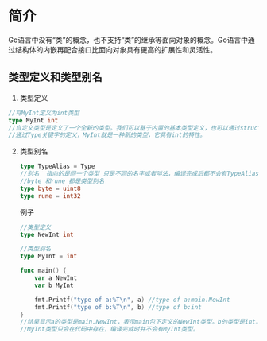 # 简介

Go语言中没有“类”的概念，也不支持“类”的继承等面向对象的概念。Go语言中通过结构体的内嵌再配合接口比面向对象具有更高的扩展性和灵活性。



## 类型定义和类型别名

1. 类型定义

```go
//将MyInt定义为int类型
type MyInt int
//自定义类型是定义了一个全新的类型。我们可以基于内置的基本类型定义，也可以通过struct定义。
//通过Type关键字的定义，MyInt就是一种新的类型，它具有int的特性。
```

2. 类型别名

   ```go
   type TypeAlias = Type
   //别名  指向的是同一个类型 只是不同的名字或者叫法，编译完成后都不会有TypeAlias该类型了
   //byte 和rune 都是类型别名
   type byte = uint8
   type rune = int32
   ```

   例子

   ```go
   //类型定义
   type NewInt int
   
   //类型别名
   type MyInt = int
   
   func main() {
       var a NewInt
       var b MyInt
   
       fmt.Printf("type of a:%T\n", a) //type of a:main.NewInt
       fmt.Printf("type of b:%T\n", b) //type of b:int
   }
   //结果显示a的类型是main.NewInt，表示main包下定义的NewInt类型。b的类型是int。
   //MyInt类型只会在代码中存在，编译完成时并不会有MyInt类型。
   ```

   